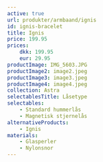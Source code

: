 ```yaml
---
active: true
url: produkter/armbaand/ignis
id: ignis-bracelet
title: Ignis
price: 199.95
prices:
    dkk: 199.95
    eur: 29.95
productImage: IMG_5603.JPG
productImage2: image2.jpeg
productImage3: image3.jpeg
productImage4: image4.jpeg
collection: Astra
selectablesTitle: Låsetype
selectables:
    - Standard hummerlås
    - Magnetisk stjernelås
alternativeProducts:
    - Ignis
materials:
    - Glasperler
    - Nylonsnor
---
```

